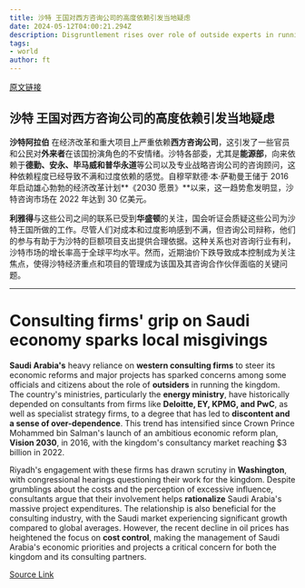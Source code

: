 ```yaml
---
title: 沙特 王国对西方咨询公司的高度依赖引发当地疑虑
date: 2024-05-12T04:00:21.294Z
description: Disgruntlement rises over role of outside experts in running the kingdom
tags: 
- world
author: ft
---
```


[原文链接](https://ft.com/content/908b1883-f4de-4d53-bfee-acdc01602223)

## **沙特** 王国对**西方咨询公司**的高度依赖引发当地疑虑

**沙特阿拉伯** 在经济改革和重大项目上严重依赖**西方咨询公司**，这引发了一些官员和公民对**外来者**在该国扮演角色的不安情绪。沙特各部委，尤其是**能源部**，向来依赖于**德勤、安永、毕马威和普华永道**等公司以及专业战略咨询公司的咨询顾问，这种依赖程度已经导致不满和过度依赖的感觉。自穆罕默德·本·萨勒曼王储于 2016 年启动雄心勃勃的经济改革计划**《2030 愿景》**以来，这一趋势愈发明显，沙特咨询市场在 2022 年达到 30 亿美元。

**利雅得**与这些公司之间的联系已受到**华盛顿**的关注，国会听证会质疑这些公司为沙特王国所做的工作。尽管人们对成本和过度影响感到不满，但咨询公司辩称，他们的参与有助于为沙特的巨额项目支出提供合理依据。这种关系也对咨询行业有利，沙特市场的增长率高于全球平均水平。然而，近期油价下跌导致成本控制成为关注焦点，使得沙特经济重点和项目的管理成为该国及其咨询合作伙伴面临的关键问题。

---

# Consulting firms' grip on Saudi economy sparks local misgivings 

**Saudi Arabia's** heavy reliance on **western consulting firms** to steer its economic reforms and major projects has sparked concerns among some officials and citizens about the role of **outsiders** in running the kingdom. The country's ministries, particularly the **energy ministry**, have historically depended on consultants from firms like **Deloitte, EY, KPMG, and PwC**, as well as specialist strategy firms, to a degree that has led to **discontent and a sense of over-dependence**. This trend has intensified since Crown Prince Mohammed bin Salman's launch of an ambitious economic reform plan, **Vision 2030**, in 2016, with the kingdom's consultancy market reaching $3 billion in 2022. 

Riyadh's engagement with these firms has drawn scrutiny in **Washington**, with congressional hearings questioning their work for the kingdom. Despite grumblings about the costs and the perception of excessive influence, consultants argue that their involvement helps **rationalize** Saudi Arabia's massive project expenditures. The relationship is also beneficial for the consulting industry, with the Saudi market experiencing significant growth compared to global averages. However, the recent decline in oil prices has heightened the focus on **cost control**, making the management of Saudi Arabia's economic priorities and projects a critical concern for both the kingdom and its consulting partners.

[Source Link](https://ft.com/content/908b1883-f4de-4d53-bfee-acdc01602223)

